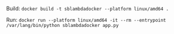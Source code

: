 Build:
`docker build -t sblambdadocker --platform linux/amd64 .`

Run:
`docker run --platform linux/amd64 -it --rm --entrypoint /var/lang/bin/python sblambdadocker app.py`
